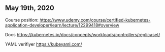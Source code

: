 ## May 19th, 2020

Course position: 
https://www.udemy.com/course/certified-kubernetes-application-developer/learn/lecture/12299418#overview

Docs
https://kubernetes.io/docs/concepts/workloads/controllers/replicaset/

YAML verifiyer
https://kubeyaml.com/

